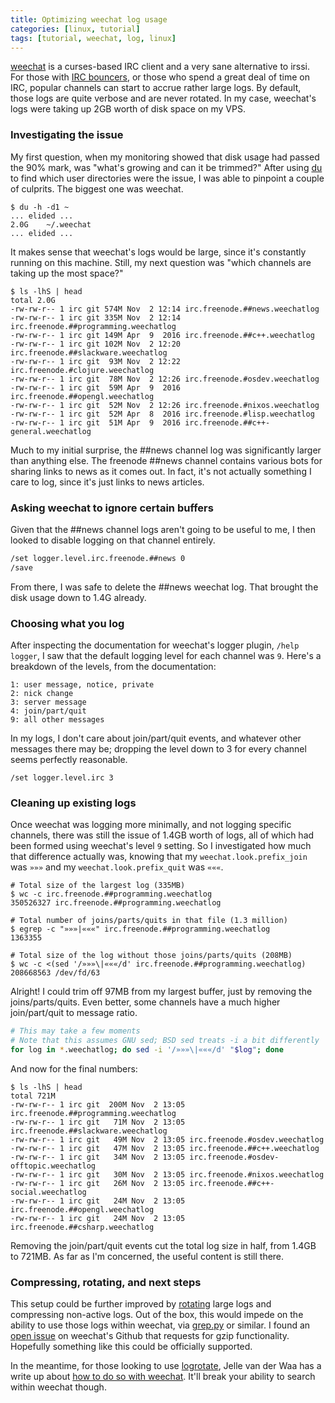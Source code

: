 ```yaml
---
title: Optimizing weechat log usage
categories: [linux, tutorial]
tags: [tutorial, weechat, log, linux]
---
```


[weechat](https://weechat.org/) is a curses-based IRC client and a very sane
alternative to irssi. For those with [IRC
bouncers](https://en.wikipedia.org/wiki/BNC_%28software%29), or those who spend
a great deal of time on IRC, popular channels can start to accrue rather large
logs. By default, those logs are quite verbose and are never rotated. In my
case, weechat's logs were taking up 2GB worth of disk space on my VPS.

### Investigating the issue
My first question, when my monitoring showed that disk usage had passed the 90%
mark, was "what's growing and can it be trimmed?" After using
[du](https://linux.die.net/man/1/du) to find which user directories were the
issue, I was able to pinpoint a couple of culprits. The biggest one was weechat.

```text
$ du -h -d1 ~
... elided ...
2.0G    ~/.weechat
... elided ...
```

It makes sense that weechat's logs would be large, since it's constantly running
on this machine. Still, my next question was "which channels are taking up the
most space?"

```text
$ ls -lhS | head
total 2.0G
-rw-rw-r-- 1 irc git 574M Nov  2 12:14 irc.freenode.##news.weechatlog
-rw-rw-r-- 1 irc git 335M Nov  2 12:14 irc.freenode.##programming.weechatlog
-rw-rw-r-- 1 irc git 149M Apr  9  2016 irc.freenode.##c++.weechatlog
-rw-rw-r-- 1 irc git 102M Nov  2 12:20 irc.freenode.##slackware.weechatlog
-rw-rw-r-- 1 irc git  93M Nov  2 12:22 irc.freenode.#clojure.weechatlog
-rw-rw-r-- 1 irc git  78M Nov  2 12:26 irc.freenode.#osdev.weechatlog
-rw-rw-r-- 1 irc git  59M Apr  9  2016 irc.freenode.##opengl.weechatlog
-rw-rw-r-- 1 irc git  52M Nov  2 12:26 irc.freenode.#nixos.weechatlog
-rw-rw-r-- 1 irc git  52M Apr  8  2016 irc.freenode.#lisp.weechatlog
-rw-rw-r-- 1 irc git  51M Apr  9  2016 irc.freenode.##c++-general.weechatlog
```

Much to my initial surprise, the ##news channel log was significantly larger
than anything else. The freenode ##news channel contains various bots for
sharing links to news as it comes out. In fact, it's not actually something I
care to log, since it's just links to news articles.

### Asking weechat to ignore certain buffers
Given that the ##news channel logs aren't going to be useful to me, I then
looked to disable logging on that channel entirely.

```bash
/set logger.level.irc.freenode.##news 0
/save
```

From there, I was safe to delete the ##news weechat log. That brought the disk
usage down to 1.4G already.

### Choosing what you log
After inspecting the documentation for weechat's logger plugin, `/help logger`,
I saw that the default logging level for each channel was `9`. Here's a breakdown
of the levels, from the documentation:

```text
1: user message, notice, private
2: nick change
3: server message
4: join/part/quit
9: all other messages
```

In my logs, I don't care about join/part/quit events, and whatever other
messages there may be; dropping the level down to 3 for every channel seems
perfectly reasonable.

```text
/set logger.level.irc 3
```

### Cleaning up existing logs
Once weechat was logging more minimally, and not logging specific channels,
there was still the issue of 1.4GB worth of logs, all of which had been formed
using weechat's level `9` setting. So I investigated how much that difference
actually was, knowing that my `weechat.look.prefix_join` was `»»»` and my
`weechat.look.prefix_quit` was `«««`.

```text
# Total size of the largest log (335MB)
$ wc -c irc.freenode.##programming.weechatlog
350526327 irc.freenode.##programming.weechatlog

# Total number of joins/parts/quits in that file (1.3 million)
$ egrep -c "»»»|«««" irc.freenode.##programming.weechatlog
1363355

# Total size of the log without those joins/parts/quits (208MB)
$ wc -c <(sed '/»»»\|«««/d' irc.freenode.##programming.weechatlog)
208668563 /dev/fd/63
```

Alright! I could trim off 97MB from my largest buffer, just by removing the
joins/parts/quits. Even better, some channels have a much higher join/part/quit
to message ratio.

```bash
# This may take a few moments
# Note that this assumes GNU sed; BSD sed treats -i a bit differently
for log in *.weechatlog; do sed -i '/»»»\|«««/d' "$log"; done
```

And now for the final numbers:

```text
$ ls -lhS | head
total 721M
-rw-rw-r-- 1 irc git  200M Nov  2 13:05 irc.freenode.##programming.weechatlog
-rw-rw-r-- 1 irc git   71M Nov  2 13:05 irc.freenode.##slackware.weechatlog
-rw-rw-r-- 1 irc git   49M Nov  2 13:05 irc.freenode.#osdev.weechatlog
-rw-rw-r-- 1 irc git   47M Nov  2 13:05 irc.freenode.##c++.weechatlog
-rw-rw-r-- 1 irc git   34M Nov  2 13:05 irc.freenode.#osdev-offtopic.weechatlog
-rw-rw-r-- 1 irc git   30M Nov  2 13:05 irc.freenode.#nixos.weechatlog
-rw-rw-r-- 1 irc git   26M Nov  2 13:05 irc.freenode.##c++-social.weechatlog
-rw-rw-r-- 1 irc git   24M Nov  2 13:05 irc.freenode.##opengl.weechatlog
-rw-rw-r-- 1 irc git   24M Nov  2 13:05 irc.freenode.##csharp.weechatlog
```

Removing the join/part/quit events cut the total log size in half, from 1.4GB to
721MB. As far as I'm concerned, the useful content is still there.

### Compressing, rotating, and next steps
This setup could be further improved by
[rotating](https://en.wikipedia.org/wiki/Log_rotation) large logs and
compressing non-active logs. Out of the box, this would impede on the ability to
use those logs within weechat, via
[grep.py](https://weechat.org/scripts/source/grep.py.html/) or similar. I found
an [open issue](https://github.com/weechat/weechat/issues/314) on weechat's
Github that requests for gzip functionality. Hopefully something like this could
be officially supported.

In the meantime, for those looking to use
[logrotate](https://linux.die.net/man/8/logrotate), Jelle van der Waa has a
write up about [how to do so with
weechat](http://vdwaa.nl/archlinux/systemd/weechat/logs/logrotate-weechat-logs/).
It'll break your ability to search within weechat though.
